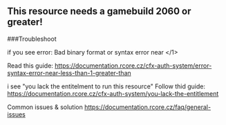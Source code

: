 ## This resource needs a gamebuild 2060 or greater!

###Troubleshoot

if you see error:  Bad binary format or syntax error near </1>

Read this guide:
https://documentation.rcore.cz/cfx-auth-system/error-syntax-error-near-less-than-1-greater-than

i see "you lack the entitelment to run this resource"
Follow thid guide: https://documentation.rcore.cz/cfx-auth-system/you-lack-the-entitlement

Common issues & solution https://documentation.rcore.cz/faq/general-issues